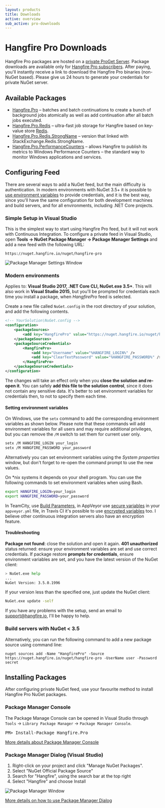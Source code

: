 ```yaml
---
layout: products
title: Downloads
active: overview
sub_active: pro-downloads
---
```


<h1 class="page-header">Hangfire Pro Downloads</h1>

Hangfire Pro packages are hosted on a [private ProGet Server](https://nuget.hangfire.io). Package downloads are available only for [Hangfire Pro subscribers](https://www.hangfire.io/pricing/). After paying, you'll instantly receive a link to download the Hangfire Pro binaries (non-NuGet based). Please give us 24 hours to generate your credentials for private NuGet server.

Available Packages
-------------------

* [Hangfire.Pro](https://nuget.hangfire.io/feeds/hangfire-pro/Hangfire.Pro/) – batches and batch continuations to create a bunch of background jobs atomically as well as add continuation after all batch jobs executed.
* [Hangfire.Pro.Redis](https://nuget.hangfire.io/feeds/hangfire-pro/Hangfire.Pro.Redis/) – ultra-fast job storage for Hangfire based on key-value store [Redis](https://redis.io).
* [Hangfire.Pro.Redis.StrongName](https://nuget.hangfire.io/feeds/hangfire-pro/Hangfire.Pro.Redis.StrongName/) – version that linked with StackExchange.Redis.StrongName.
* [Hangfire.Pro.PerformanceCounters](https://nuget.hangfire.io/feeds/hangfire-pro/Hangfire.Pro.PerformanceCounters/) – allows Hangfire to publish its metrics to Windows Performance Counters – the standard way to monitor Windows applications and services.

Configuring Feed
-----------------

There are several ways to add a NuGet feed, but the main difficulty is authentication. In modern environments with NuGet 3.5+ it is possible to [use environment variables](https://docs.microsoft.com/en-us/nuget/schema/nuget-config-file) to provide credentials, and it is the best way, since you'll have the same configuration for both development machines and build servers, and for all environments, including .NET Core projects.

### Simple Setup in Visual Studio

This is the simplest way to start using Hangfire Pro feed, but it will not work with Continuous Integration. To configure a private feed in Visual Studio, open **Tools &rarr; NuGet Package Manager &rarr; Package Manager Settings** and add a new feed with the following URL:

    https://nuget.hangfire.io/nuget/hangfire-pro

![Package Manager Settings Window](/img/pkg-source-pro.png)

### Modern environments

Applies to: **Visual Studio 2017, .NET Core CLI, NuGet.exe 3.5+**. This will also work in **Visual Studio 2015**, but you'll be prompted for credentials each time you install a package, when *HangfirePro* feed is selected.

Create a new file called `NuGet.config` in the root directory of your solution, and add the following contents.

```xml
<!-- YourSolution\NuGet.config -->
<configuration>
    <packageSources>
        <add key="HangfirePro" value="https://nuget.hangfire.io/nuget/hangfire-pro/" />
    </packageSources>
    <packageSourceCredentials>
        <HangfirePro>
            <add key="Username" value="%HANGFIRE_LOGIN%" />
            <add key="ClearTextPassword" value="%HANGFIRE_PASSWORD%" />
        </HangfirePro>
    </packageSourceCredentials>
</configuration>
```

The changes will take an effect only when you **close the solution and re-open it**. You can safely **add this file to the solution control**, since it does not contain any sensitive data. It's better to set environment variables for credentials then, to not to specify them each time.

#### Setting environment variables

On Windows, use the `setx` command to add the corresponding environment variables as shown below. Please note that these commands will add environment variables for all users and may require additional privileges, but you can remove the `/M` switch to set them for current user only. 

```bash
setx /M HANGFIRE_LOGIN your_login
setx /M HANGFIRE_PASSWORD your_password
```

Alternatively you can set environment variables using the *System properties* window, but don't forget to re-open the command prompt to use the new values.

On *nix systems it depends on your shell program. You can use the following commands to set environment variables when using Bash.

```bash
export HANGFIRE_LOGIN=your_login
export HANGFIRE_PASSWORD=your_password
```

In TeamCity, use [Build Parameters](https://confluence.jetbrains.com/display/TCD9/Predefined+Build+Parameters), in AppVeyor use [secure variables](https://www.appveyor.com/docs/build-configuration/#secure-variables) in your `appveyor.yml` file, in Travis CI it's possible to use [encrypted variables](https://docs.travis-ci.com/user/environment-variables/) too. I believe other continuous integration servers also have an encryption feature.

#### Troubleshooting

**Package not found**: close the solution and open it again. **401 unauthorized** status returned: ensure your environment variables are set and use correct credentials. If package restore **prompts for credentials**, ensure environment variables are set, and you have the latest version of the NuGet client:

```bash
> NuGet.exe help
...
NuGet Version: 3.5.0.1996
```

If your version less than the specified one, just update the NuGet client:

```bash
NuGet.exe update -self
```

If you have any problems with the setup, send an email to <a href="mailto:support@hangfire.io">support@hangfire.io</a>, I'll be happy to help.

### Build servers with NuGet < 3.5

Alternatively, you can run the following command to add a new package source using command line:

    nuget sources add -Name "HangfirePro" -Source https://nuget.hangfire.io/nuget/hangfire-pro -UserName user -Password secret

Installing Packages
--------------------

After configuring private NuGet feed, use your favourite method to install Hangfire Pro NuGet packages.

### Package Manager Console

The Package Manage Console can be opened in Visual Studio through `Tools` &rarr; `Library Package Manager` &rarr; `Package Manager Console`. 

<pre class="nuget-install">PM> Install-Package Hangfire.Pro</pre>

<a href="https://docs.microsoft.com/en-us/nuget/tools/package-manager-console" target="_blank">More details about Package Manager Console</a> <span class="glyphicon glyphicon-small glyphicon-new-window"></span>

### Package Manager Dialog (Visual Studio)

1. Right-click on your project and click "Manage NuGet Packages".
2. Select "NuGet Official Package Source"
3. Search for "Hangfire", using the search bar at the top right
4. Select "Hangfire" and choose Install

![Package Manager Window](/img/pkg-manager.png)

<a href="https://docs.microsoft.com/en-us/nuget/tools/package-manager-ui" target="_blank">More details on how to use Package Manager Dialog</a> <span class="glyphicon glyphicon-small glyphicon-new-window"></span>
